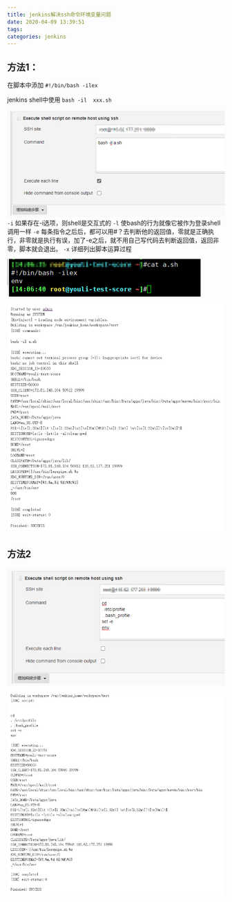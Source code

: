```yaml
---
title: jenkins解决ssh命令环境变量问题
date: 2020-04-09 13:39:51
tags:
categories: jenkins
---
```


## 方法1：

在脚本中添加 `#!/bin/bash -ilex`

jenkins shell中使用 `bash -il  xxx.sh`

<!--more-->

![1586412478589](jenkins解决ssh命令环境变量问题/1586412478589.png)
`-i` 如果存在-i选项，则shell是交互式的
`-l` 使bash的行为就像它被作为登录shell调用一样
`-e` 每条指令之后后，都可以用#？去判断他的返回值，零就是正确执行，非零就是执行有误，加了-e之后，就不用自己写代码去判断返回值，返回非零，脚本就会退出。
`-x` 详细列出脚本运算过程

![1586412497813](jenkins解决ssh命令环境变量问题/1586412497813.png)

![1586412521016](jenkins解决ssh命令环境变量问题/1586412521016.png)

## 方法2

![1586414420788](jenkins解决ssh命令环境变量问题/1586414420788.png)

![1586414485268](jenkins解决ssh命令环境变量问题/1586414485268.png)